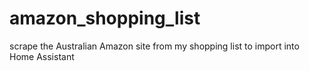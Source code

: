 # amazon_shopping_list
scrape the Australian Amazon site from my shopping list to import into Home Assistant
